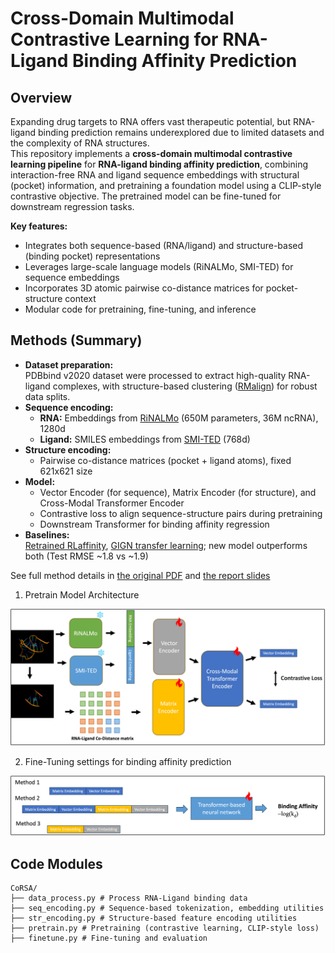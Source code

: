 # Cross-Domain Multimodal Contrastive Learning for RNA-Ligand Binding Affinity Prediction


## Overview

Expanding drug targets to RNA offers vast therapeutic potential, but RNA-ligand binding prediction remains underexplored due to limited datasets and the complexity of RNA structures.  
This repository implements a **cross-domain multimodal contrastive learning pipeline** for **RNA-ligand binding affinity prediction**, combining interaction-free RNA and ligand sequence embeddings with structural (pocket) information, and pretraining a foundation model using a CLIP-style contrastive objective. The pretrained model can be fine-tuned for downstream regression tasks.

**Key features:**
- Integrates both sequence-based (RNA/ligand) and structure-based (binding pocket) representations
- Leverages large-scale language models (RiNALMo, SMI-TED) for sequence embeddings
- Incorporates 3D atomic pairwise co-distance matrices for pocket-structure context
- Modular code for pretraining, fine-tuning, and inference


## Methods (Summary)

- **Dataset preparation:**  
  PDBbind v2020 dataset were processed to extract high-quality RNA-ligand complexes, with structure-based clustering ([RMalign](https://github.com/LinTzuTang/RMalign)) for robust data splits.
- **Sequence encoding:**  
  - **RNA:** Embeddings from [RiNALMo](https://github.com/lbcb-sci/RiNALMo) (650M parameters, 36M ncRNA), 1280d
  - **Ligand:** SMILES embeddings from [SMI-TED](https://github.com/IBM/materials) (768d)
- **Structure encoding:**  
  - Pairwise co-distance matrices (pocket + ligand atoms), fixed 621x621 size  
- **Model:**  
  - Vector Encoder (for sequence), Matrix Encoder (for structure), and Cross-Modal Transformer Encoder
  - Contrastive loss to align sequence-structure pairs during pretraining
  - Downstream Transformer for binding affinity regression
- **Baselines:**  
  [Retrained RLaffinity](https://github.com/LinTzuTang/RLaffinity), [GIGN transfer learning](https://github.com/LinTzuTang/GIGN); new model outperforms both (Test RMSE ~1.8 vs ~1.9)

See full method details in [the original PDF](./docs/Cross-Domain%20Multimodal%20Contrastive%20Learning%20for%20RNA-Ligand%20Binding%20Affinity%20Prediction.pdf) and [the report slides](./docs/RNA-ligand%20binding%20affinity%20prediction%20slides.pdf)

1. Pretrain Model Architecture  

![](./docs/pretrain.png)

2. Fine-Tuning settings for binding affinity prediction  

![](./docs/finetune.png)



## Code Modules

```
CoRSA/
├── data_process.py # Process RNA-Ligand binding data
├── seq_encoding.py # Sequence-based tokenization, embedding utilities
├── str_encoding.py # Structure-based feature encoding utilities
├── pretrain.py # Pretraining (contrastive learning, CLIP-style loss)
├── finetune.py # Fine-tuning and evaluation 
```